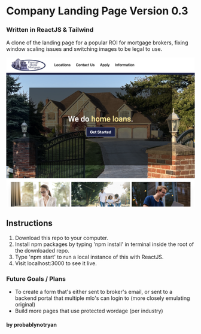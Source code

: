# Company Landing Page Version 0.3

### Written in ReactJS & Tailwind

A clone of the landing page for a  popular ROI for mortgage brokers, fixing window scaling issues and switching images to be legal to use.

![demo picture](./src/img/demo.png)

## Instructions

1. Download this repo to your computer.
2. Install npm packages by typing 'npm install' in terminal inside the root of the downloaded repo.
3. Type 'npm start' to run a local instance of this with ReactJS.
4. Visit localhost:3000 to see it live.

### Future Goals / Plans

- To create a form that's either sent to broker's email, or sent to a backend portal that multiple mlo's can login to (more closely emulating original)
- Build more pages that use protected wordage (per industry)

#### by probablynotryan
